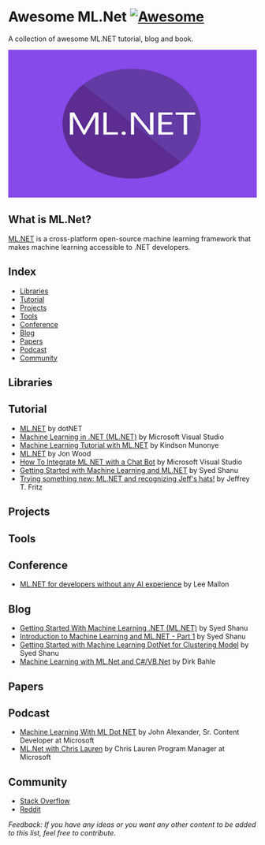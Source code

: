 # Awesome ML.Net [![Awesome](https://awesome.re/badge-flat.svg)](https://awesome.re)

A collection of awesome ML.NET tutorial, blog and book.

<p align="center">
  <img width="600" height="300" src="/photos/MLdotNET.jpg">
</p>

## What is ML.Net?
[ML.NET](https://dotnet.microsoft.com/apps/machinelearning-ai/ml-dotnet) is a cross-platform open-source machine learning framework that makes machine learning accessible to .NET developers.


## Index

* [Libraries](#libraries)
* [Tutorial](#tutorial)
* [Projects](#projects)
* [Tools](#tools)
* [Conference](#conference)
* [Blog](#blog)
* [Papers](#papers)
* [Podcast](#podcast)
* [Community](#community)


## Libraries

## Tutorial

* [ML.NET](https://www.youtube.com/playlist?list=PLdo4fOcmZ0oUDTvk5XMNues09FnuB_D0u) by dotNET
* [Machine Learning in .NET (ML.NET)](https://youtu.be/zXn10vy8F6E) by Microsoft Visual Studio
* [Machine Learning Tutorial with ML.NET](https://www.youtube.com/playlist?list=PL9l1zUfnZkZntFn0NKtHiK9oI_iPrl7e1) by Kindson Munonye
* [ML.NET](https://www.youtube.com/playlist?list=PLl_upHIj19Zy3o09oICOutbNfXj332czx) by Jon Wood
* [How To Integrate ML NET with a Chat Bot](https://youtu.be/0T7P3VAh0GQ) by Microsoft Visual Studio
* [Getting Started with Machine Learning and ML.NET](https://youtu.be/JNiz6IQrm-U) by Syed Shanu
* [Trying something new: ML.NET and recognizing Jeff's hats!](https://youtu.be/AhdFwdZHi3M) by Jeffrey T. Fritz


## Projects

## Tools

## Conference

* [ML.NET for developers without any AI experience](https://youtu.be/zy7Y9CHji2k) by Lee Mallon


## Blog

* [Getting Started With Machine Learning .NET (ML.NET)](https://www.c-sharpcorner.com/article/getting-started-with-machine-learning-dotnet-ml-net/) by Syed Shanu
* [Introduction to Machine Learning and ML.NET - Part 1](https://www.codeproject.com/Articles/5245488/Introduction-to-Machine-Learning-and-ML-NET-Part-1) by Syed Shanu
* [Getting Started with Machine Learning DotNet for Clustering Model](https://www.codeproject.com/Articles/1265359/Getting-Started-with-Machine-Learning-DotNet-for-C) by Syed Shanu
* [Machine Learning with ML.Net and C#/VB.Net](https://www.codeproject.com/Articles/1249611/Machine-Learning-with-ML-Net-and-Csharp-VB-Net) by Dirk Bahle

## Papers

## Podcast

* [Machine Learning With ML Dot NET](https://soundcloud.com/esc-podcast/machine-learning-with-ml-dot-net) by John Alexander,  Sr. Content Developer at Microsoft
* [ML.Net with Chris Lauren](https://msdevshow.com/2018/11/ml-net-with-chris-lauren) by Chris Lauren Program Manager at Microsoft

## Community 

* [Stack Overflow](https://stackoverflow.com/questions/tagged/ml.net)
* [Reddit](https://www.reddit.com/r/MlDotNet/)





*Feedback: If you have any ideas or you want any other content to be added to this list, feel free to contribute.*
